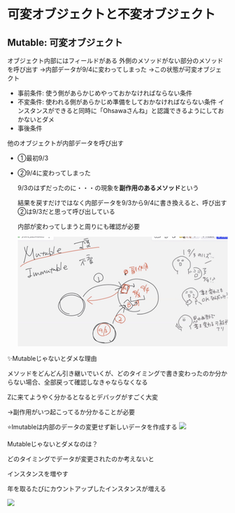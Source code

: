 # 可変オブジェクトと不変オブジェクト

## Mutable: 可変オブジェクト
オブジェクト内部にはフィールドがある
外側のメソッドがない部分のメソッドを呼び出す
->内部データが9/4に変わってしまった
->この状態が可変オブジェクト

- 事前条件: 使う側があらかじめやっておかなければならない条件
- 不変条件: 使われる側があらかじめ準備をしておかなければならない条件
インスタンスができると同時に「Ohsawaさんね」と認識できるようにしておかないとダメ
- 事後条件

他のオブジェクトが内部データを呼び出す

- ①最初9/3
- ②9/4に変わってしまった

    9/3のはずだったのに・・・の現象を**副作用のあるメソッド**という

    結果を戻すだけではなく内部データを9/3から9/4に書き換えると、呼び出す②は9/3だと思って呼び出している

    内部が変わってしまうと周りにも確認が必要

    ![](../images/8-1.jpeg)

✨Mutableじゃないとダメな理由

メソッドをどんどん引き継いでいくが、どのタイミングで書き変わったのか分からない場合、全部戻って確認しなきゃならなくなる

Zに来てようやく分かるとなるとデバッグがすごく大変

->副作用がいつ起こってるか分かることが必要

⭐️Imutableは内部のデータの変更せず新しいデータを作成する
![](../images/8−2.jpeg)

Mutableじゃないとダメなのは？

どのタイミングでデータが変更されたのか考えないと

インスタンスを増やす

年を取るたびにカウントアップしたインスタンスが増える

![](../images/8−3.jpeg)


